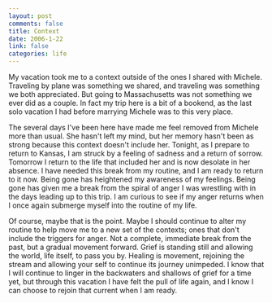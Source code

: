 ```yaml
--- 
layout: post
comments: false
title: Context
date: 2006-1-22
link: false
categories: life
---
```

My vacation took me to a context outside of the ones I shared with Michele. Traveling by plane was something we shared, and traveling was something we both appreciated. But going to Massachusetts was not something we ever did as a couple. In fact my trip here is a bit of a bookend, as the last solo vacation I had before marrying Michele was to this very place.

The several days I've been here have made me feel removed from Michele more than usual. She hasn't left my mind, but her memory hasn't been as strong because this context doesn't include her. Tonight, as I prepare to return to Kansas, I am struck by a feeling of sadness and a return of sorrow. Tomorrow I return to the life that included her and is now desolate in her absence. I have needed this break from my routine, and I am ready to return to it now. Being gone has heightened my awareness of my feelings. Being gone has given me a break from the spiral of anger I was wrestling with in the days leading up to this trip. I am curious to see if my anger returns when I once again submerge myself into the routine of my life.

Of course, maybe that is the point. Maybe I should continue to alter my routine to help move me to a new set of the contexts; ones that don't include the triggers for anger. Not a complete, immediate break from the past, but a gradual movement forward. Grief is standing still and allowing the world, life itself, to pass you by. Healing is movement, rejoining the stream and allowing your self to continue its journey unimpeded. I know that I will continue to linger in the backwaters and shallows of grief for a time yet, but through this vacation I have felt the pull of life again, and I know I can choose to rejoin that current when I am ready.
